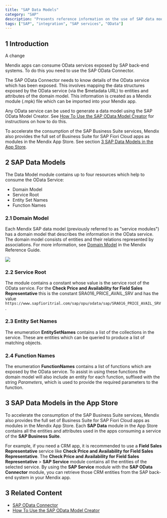 ```yaml
---
title: "SAP Data Models"
category: "SAP"
description: "Presents reference information on the use of SAP data models."
tags: ["SAP", "integration", "SAP services", "OData"]
---
```


## 1 Introduction

A change

Mendix apps can consume OData services exposed by SAP back-end systems. To do this you need to use the SAP OData Connector.

The SAP OData Connector needs to know details of the OData service which has been exposed. This involves mapping the data structures exposed by the OData service (via the $metadata URL) to entities and attributes of the domain model. This information is created as a Mendix module (.mpk) file which can be imported into your Mendix app.

Any OData service can be used to generate a data model using the SAP OData Model Creator. See [How To Use the SAP OData Model Creator](/howto/sap/use-sap-odata-model-creator) for instructions on how to do this.

To accelerate the consumption of the SAP Business Suite services, Mendix also provides the full set of Business Suite for SAP Fiori Cloud apps as modules in the Mendix App Store. See section [3 SAP Data Models in the App Store](#appstoremodels).

## 2 SAP Data Models

The Data Model module contains up to four resources which help to consume the OData Service:

* Domain Model
* Service Root
* Entity Set Names
* Function Names

### 2.1 Domain Model

Each Mendix SAP data model (previously referred to as "service modules") has a domain model that describes the information in the OData service. The domain model consists of entities and their relations represented by associations. For more information, see [Domain Model](../domain-model) in the Mendix Reference Guide.

![](attachments/sap-data-models/sap-service-example.png)

### 2.2 Service Root

The module contains a constant whose value is the service root of the OData service. For the **Check Price and Availability for Field Sales Representative** this is the constant SRA016_PRICE_AVAIL_SRV and has the value `https://www.sapfioritrial.com/sap/opu/odata/sap/SRA016_PRICE_AVAIL_SRV`.

### 2.3 Entity Set Names

The enumeration **EntitySetNames** contains a list of the collections in the service. These are entities which can be queried to produce a list of matching objects.

### 2.4 Function Names

The enumeration **FunctionNames** contains a list of functions which are exposed by the OData service. To assist in using these functions the domain model will also include an entity for each function, suffixed with the string *Parameters*, which is used to provide the required parameters to the function.

## 3 SAP Data Models in the App Store<a name="appstoremodels"></a>

To accelerate the consumption of the SAP Business Suite services, Mendix also provides the full set of Business Suite for SAP Fiori Cloud apps as modules in the Mendix App Store. Each **SAP Data** module in the App Store contains all the entities and attributes used in the apps consuming a service of the **SAP Business Suite**.

For example, if you need a CRM app, it is recommended to use a **Field Sales Representative** service like **Check Price and Availability for Field Sales Representative**. The **Check Price and Availability for Field Sales Representative** > **SAP Service** module contains all the entities of the selected service. By using the **SAP Service** module with the **SAP OData Connector** module, you can retrieve those CRM entities from the SAP back-end system in your Mendix app.

## 3 Related Content

* [SAP OData Connector](sap-odata-connector)
* [How To Use the SAP OData Model Creator](/howto/sap/use-sap-odata-model-creator)
